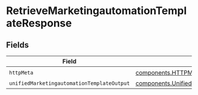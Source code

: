 # RetrieveMarketingautomationTemplateResponse


## Fields

| Field                                                                                                                      | Type                                                                                                                       | Required                                                                                                                   | Description                                                                                                                |
| -------------------------------------------------------------------------------------------------------------------------- | -------------------------------------------------------------------------------------------------------------------------- | -------------------------------------------------------------------------------------------------------------------------- | -------------------------------------------------------------------------------------------------------------------------- |
| `httpMeta`                                                                                                                 | [components.HTTPMetadata](../../models/components/httpmetadata.md)                                                         | :heavy_check_mark:                                                                                                         | N/A                                                                                                                        |
| `unifiedMarketingautomationTemplateOutput`                                                                                 | [components.UnifiedMarketingautomationTemplateOutput](../../models/components/unifiedmarketingautomationtemplateoutput.md) | :heavy_minus_sign:                                                                                                         | N/A                                                                                                                        |
